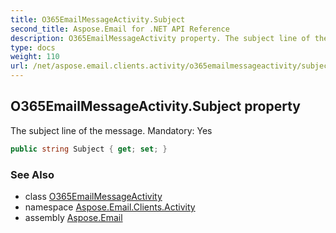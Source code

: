 ```yaml
---
title: O365EmailMessageActivity.Subject
second_title: Aspose.Email for .NET API Reference
description: O365EmailMessageActivity property. The subject line of the message. Mandatory Yes
type: docs
weight: 110
url: /net/aspose.email.clients.activity/o365emailmessageactivity/subject/
---
```

## O365EmailMessageActivity.Subject property

The subject line of the message. Mandatory: Yes

```csharp
public string Subject { get; set; }
```

### See Also

* class [O365EmailMessageActivity](../)
* namespace [Aspose.Email.Clients.Activity](../../o365emailmessageactivity/)
* assembly [Aspose.Email](../../../)


